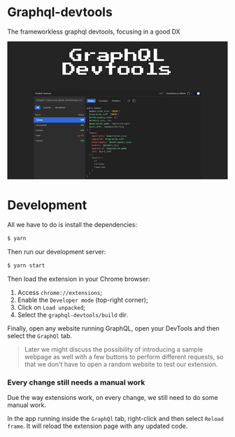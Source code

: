 # Graphql-devtools

The frameworkless graphql devtools, focusing in a good DX

![devtool image example](docs/devtool.jpg)

# Development

All we have to do is install the dependencies:

```sh
$ yarn
```

Then run our development server:

```sh
$ yarn start
```

Then load the extension in your Chrome browser:

1. Access `chrome://extensions`;
2. Enable the `Developer mode` (top-right corner);
3. Click on `Load unpacked`;
4. Select the `graphql-devtools/build` dir.

Finally, open any website running GraphQL, open your DevTools and then select the `GraphQl` tab.

> Later we might discuss the possibility of introducing a sample webpage as well with a few buttons to perform different requests, so that we don't have to open a random website to test our extension.

### Every change still needs a manual work

Due the way extensions work, on every change, we still need to do some manual work.

In the app running inside the `GraphQl` tab, right-click and then select `Reload frame`. It will reload the extension page with any updated code.
